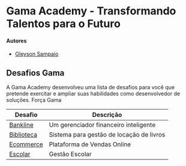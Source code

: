 # Gama Academy - Transformando Talentos para o Futuro

#### Autores
- [Gleyson Sampaio](https://github.com/gleyson-gama)

## Desafios Gama
A Gama Academy desenvolveu uma lista de desafios para você que pretende exercitar e ampliar suas habilidades como desenvolvedor de soluções. Força Gama

| Desafio  | Descrição |
| ------------- | ------------- |
| [Bankline](https://github.com/educacao-gama/desafios-gama/tree/main/bankline)  | Um gerenciador financeiro inteligente  |
| [Biblioteca](https://github.com/educacao-gama/desafios-gama/tree/main/biblioteca)  | Sistema para gestão de locação de livros  |
| [Ecommerce](https://github.com/educacao-gama/desafios-gama/tree/main/ecommerce)  | Plataforma de Vendas Online  |
| [Escolar](https://github.com/educacao-gama/desafios-gama/tree/main/escolar)  | Gestão Escolar  |
